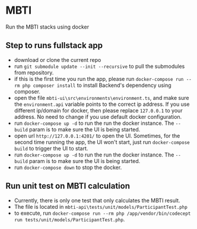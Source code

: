 # MBTI

Run the MBTI stacks using docker

## Step to runs fullstack app
- download or clone the current repo
- run `git submodule update --init --recursive` to pull the submodules from repository.
- if this is the first time you run the app, please run `docker-compose run --rm php composer install` to install Backend's dependency using composer. 
- open the file `mbti-ui\src\environments\environment.ts`, and make sure the `environment.api` variable points to the correct ip address. If you use different ip/domain for docker, then please replace `127.0.0.1` to your address. No need to change if you use default docker configuration.
- run `docker-compose up -d` to run the run the docker instance. The `--build` param is to make sure the UI is being started.
- open url `http://127.0.0.1:4201/` to open the UI. Sometimes, for the second time running the app, the UI won't start, just run `docker-compose build` to trigger the UI to start.
- run `docker-compose up -d` to run the run the docker instance. The `--build` param is to make sure the UI is being started.
- run `docker-compose down` to stop the docker.

## Run unit test on MBTI calculation
- Currently, there is only one test that only calculates the MBTI result.
- The file is located in `mbti-api\tests/unit/models/ParticipantTest.php`
- to execute, run `docker-compose run --rm php /app/vendor/bin/codecept run tests/unit/models/ParticipantTest.php`. 
